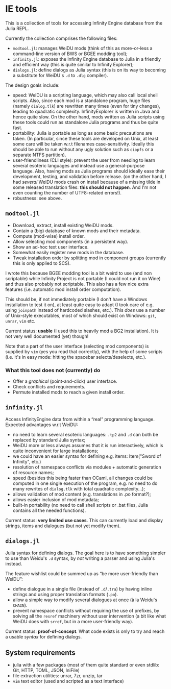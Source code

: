 # IE tools

This is a collection of tools for accessing Infinity Engine database
from the Julia REPL.

Currently the collection comprises the following files:
 - `modtool.jl`: manages WeiDU mods (think of this as
   more-or-less a command-line version of BWS or BGEE modding tool);
 - `infinity.jl`: exposes the Infinity Engine database to Julia in a
   friendly and efficient way (this is quite similar to Infinity Explorer);
 - `dialogs.jl`: define dialogs as Julia syntax (this is on its way to
   becoming a substitute for WeiDU's `.d` to `.dlg` compiler).

The design goals include:
 - speed: WeiDU is a scripting language, which may also call local shell
   scripts. Also, since each mod is a standalone program, huge files
   (namely `dialog.tlk`) are rewritten many times (even for tiny
   changes), leading to quadratic complexity. InfinityExplorer is written
   in Java and hence quite slow. On the other hand, mods written as Julia
   scripts using these tools could run as standalone Julia programs and
   thus be quite fast.
 - portability: Julia is portable as long as some basic precautions are
   taken. (In particular, since these tools are developed on Unix, at
   least some care will be taken w.r.t filenames case-sensitivity.
   Ideally this should be able to run without any ugly solution such as
   `ciopfs` or a separate NTFS partition).
 - user-friendliness (CLI style): prevent the user from needing to learn
   several esoteric languages and instead use a general-purpose language.
   Also, having mods as Julia programs should ideally ease their
   development, testing, and validation before release.
   (on the other hand, I had *several* WeiDU mods crash on install
   because of a missing tilde in some released translation files:
   **this should not happen**. And I'm not even counting the number of
   UTF8-related errors!).
 - robustness: see above.

## `modtool.jl`

 - Download, extract, install existing WeiDU mods.
 - Contain a (big) database of known mods and their metadata.
 - Compute (mod-wise) install order.
 - Allow selecting mod components (in a persistent way).
 - Show an ad-hoc text user interface.
 - Somewhat easily register new mods in the database.
 - Tweak installation order by splitting mod in component groups
   (currently this is only applied to SCS).

I wrote this because BGEE modding tool is a bit weird to use (and non
scriptable) while Infinity Project is not portable (I could not run it on
Wine) and thus also probably not scriptable. This also has a few nice
extra features (i.e. automatic mod install order computation).

This should be, if not immediately portable (I don't have a Windows
installation to test it on), at least quite easy to adapt (I took care of
e.g. using `joinpath` instead of hardcoded slashes, etc.). This *does*
use a number of Unix-style executables, most of which should exist on
Windows: `git`, `unrar`, `vim` etc.

Current status: **usable** (I used this to heavily mod a BG2
installation). It is not very well documented (yet) though!

Note that a part of the user interface (selecting mod components)
is supplied by `vim` (yes you read that correctly),
with the help of some scripts (i.e. it's in easy mode:
hitting the spacebar selects/deselects, etc.).

### What this tool does not (currently) do
 - Offer a *graphical* (point-and-click) user interface.
 - Check conflicts and requirements.
 - Permute installed mods to reach a given install order.

## `infinity.jl`

Access InfinityEngine data from within a “real” programming language.
Expected advantages w.r.t WeiDU:

 - no need to learn several esoteric languages: `.tp2` and `.d` can both
   be replaced by standard Julia syntax;
 - WeiDU more or less always assumes that it is run interactively, which
   is quite inconvenient for large installations;
 - we could have an easier syntax for defining e.g. items:
    Item("Sword of Infinity", etc.)
 - resolution of namespace conflicts via modules + automatic generation of
	 resource names;
 - speed (besides this being faster than OCaml, all changes could be
	 computed in one single execution of the program, e.g. no need to do
	 many rewrites of `dialog.tlk` with total quadratic complexity...);
 - allows validation of mod content (e.g. translations in .po format?);
 - allows easier inclusion of mod metadata;
 - built-in portability (no need to call shell scripts or .bat files,
	 Julia contains all the needed functions).


Current status: **very limited use cases**. This can currently load and
display strings, items and dialogues (but not yet modify them).

## `dialogs.jl`

Julia syntax for defining dialogs.
The goal here is to have something simpler to use than Weidu's `.d`
syntax, by *not* writing a parser and using Julia's instead.

The feature wishlist could be summed up as “be more user-friendly than
WeiDU”:
 - define dialogue in a single file (instead of `.d`/`.tra`) by having
   inline strings and using proper translation formats (`.po`).
 - allow a simple way to modify several dialogues at once (à la Weidu's
   `CHAIN`).
 - prevent namespace conflicts without requiring the use of prefixes,
   by solving all the `resref` machinery without user intervention
   (a bit like what WeiDU does with `srref`, but in a more user-friendly
	 way).

Current status: **proof-of-concept**. What code exists is only to try and
reach a usable *syntax* for defining dialogs.

## System requirements
 - julia with a few packages (most of them quite standard or even stdlib:
   Git, HTTP, TOML, JSON, IniFile)
 - file extraction utilities: unrar, 7zr, unzip, tar
 - `vim` text editor (used and scripted as a text interface)

